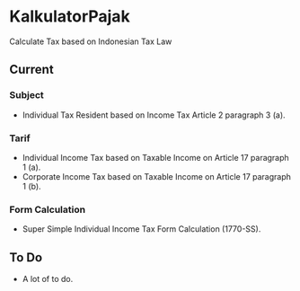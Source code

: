 # KalkulatorPajak

Calculate Tax based on Indonesian Tax Law

## Current

### Subject

* Individual Tax Resident based on Income Tax Article 2
  paragraph 3 (a).

### Tarif

* Individual Income Tax based on Taxable Income on Article 17
  paragraph 1 (a).
* Corporate Income Tax based on Taxable Income on Article 17
  paragraph 1 (b).

### Form Calculation

* Super Simple Individual Income Tax Form Calculation (1770-SS).

## To Do

* A lot of to do.
